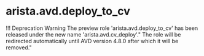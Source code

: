 <!--
  ~ Copyright (c) 2024 Arista Networks, Inc.
  ~ Use of this source code is governed by the Apache License 2.0
  ~ that can be found in the LICENSE file.
  -->

# arista.avd.deploy_to_cv

!!! Deprecation Warning
    The preview role 'arista.avd.deploy_to_cv' has been released under the new name 'arista.avd.cv_deploy'."
    The role will be redirected automatically until AVD version 4.8.0 after which it will be removed."

